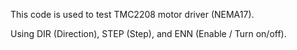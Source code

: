 This code is used to test TMC2208 motor driver (NEMA17).

Using DIR (Direction), STEP (Step), and ENN (Enable / Turn on/off).